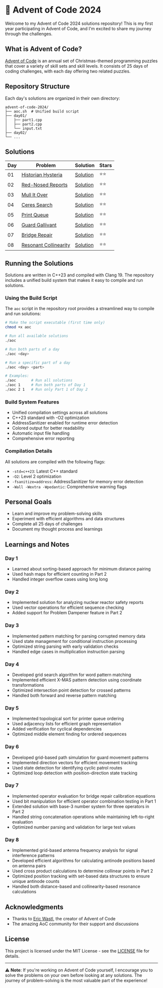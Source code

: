 # 🎄 Advent of Code 2024

Welcome to my Advent of Code 2024 solutions repository! This is my first year participating in Advent of Code, and I'm excited to share my journey through the challenges.

## What is Advent of Code?

[Advent of Code](https://adventofcode.com/2024) is an annual set of Christmas-themed programming puzzles that cover a variety of skill sets and skill levels. It consists of 25 days of coding challenges, with each day offering two related puzzles.

## Repository Structure

Each day's solutions are organized in their own directory:

```
advent-of-code-2024/
├── aoc.sh  # Unified build script
├── day01/
│   ├── part1.cpp
│   ├── part2.cpp
│   └── input.txt
├── day02/
└── ...
```

## Solutions

| Day | Problem                                                      | Solution           | Stars |
| --- | ------------------------------------------------------------ | ------------------ | ----- |
| 01  | [Historian Hysteria](https://adventofcode.com/2024/day/1)    | [Solution](day01/) | ⭐⭐  |
| 02  | [Red-Nosed Reports](https://adventofcode.com/2024/day/2)     | [Solution](day02/) | ⭐⭐  |
| 03  | [Mull It Over](https://adventofcode.com/2024/day/3)          | [Solution](day03/) | ⭐⭐  |
| 04  | [Ceres Search](https://adventofcode.com/2024/day/4)          | [Solution](day04/) | ⭐⭐  |
| 05  | [Print Queue](https://adventofcode.com/2024/day/5)           | [Solution](day05/) | ⭐⭐  |
| 06  | [Guard Gallivant](https://adventofcode.com/2024/day/6)       | [Solution](day06/) | ⭐⭐  |
| 07  | [Bridge Repair](https://adventofcode.com/2024/day/7)         | [Solution](day07/) | ⭐⭐  |
| 08  | [Resonant Collinearity](https://adventofcode.com/2024/day/8) | [Solution](day08/) | ⭐⭐  |

## Running the Solutions

Solutions are written in C++23 and compiled with Clang 19. The repository includes a unified build system that makes it easy to compile and run solutions.

### Using the Build Script

The `aoc` script in the repository root provides a streamlined way to compile and run solutions:

```bash
# Make the script executable (first time only)
chmod +x aoc

# Run all available solutions
./aoc

# Run both parts of a day
./aoc <day>

# Run a specific part of a day
./aoc <day> <part>

# Examples:
./aoc       # Run all solutions
./aoc 1     # Run both parts of Day 1
./aoc 2 1   # Run only Part 1 of Day 2
```

### Build System Features

- Unified compilation settings across all solutions
- C++23 standard with -O2 optimization
- AddressSanitizer enabled for runtime error detection
- Colored output for better readability
- Automatic input file handling
- Comprehensive error reporting

### Compilation Details

All solutions are compiled with the following flags:

- `-std=c++23`: Latest C++ standard
- `-O2`: Level 2 optimization
- `-fsanitize=address`: AddressSanitizer for memory error detection
- `-Wall -Wextra -Wpedantic`: Comprehensive warning flags

## Personal Goals

- Learn and improve my problem-solving skills
- Experiment with efficient algorithms and data structures
- Complete all 25 days of challenges
- Document my thought process and learnings

## Learnings and Notes

### Day 1

- Learned about sorting-based approach for minimum distance pairing
- Used hash maps for efficient counting in Part 2
- Handled integer overflow cases using long long

### Day 2

- Implemented solution for analyzing nuclear reactor safety reports
- Used vector operations for efficient sequence checking
- Added support for Problem Dampener feature in Part 2

### Day 3

- Implemented pattern matching for parsing corrupted memory data
- Used state management for conditional instruction processing
- Optimized string parsing with early validation checks
- Handled edge cases in multiplication instruction parsing

### Day 4

- Developed grid search algorithm for word pattern matching
- Implemented efficient X-MAS pattern detection using coordinate transformations
- Optimized intersection point detection for crossed patterns
- Handled both forward and reverse pattern matching

### Day 5

- Implemented topological sort for printer queue ordering
- Used adjacency lists for efficient graph representation
- Added verification for cyclical dependencies
- Optimized middle element finding for ordered sequences

### Day 6

- Developed grid-based path simulation for guard movement patterns
- Implemented direction vectors for efficient movement tracking
- Used state detection for identifying cyclic patrol routes
- Optimized loop detection with position-direction state tracking

### Day 7

- Implemented operator evaluation for bridge repair calibration equations
- Used bit manipulation for efficient operator combination testing in Part 1
- Extended solution with base-3 number system for three operators in Part 2
- Handled string concatenation operations while maintaining left-to-right evaluation
- Optimized number parsing and validation for large test values

### Day 8

- Implemented grid-based antenna frequency analysis for signal interference patterns
- Developed efficient algorithms for calculating antinode positions based on antenna pairs
- Used cross product calculations to determine collinear points in Part 2
- Optimized position tracking with set-based data structures to ensure unique antinode counts
- Handled both distance-based and collinearity-based resonance calculations

## Acknowledgments

- Thanks to [Eric Wastl](http://was.tl/), the creator of Advent of Code
- The amazing AoC community for their support and discussions

## License

This project is licensed under the MIT License - see the [LICENSE](LICENSE) file for details.

---

⚠️ **Note**: If you're working on Advent of Code yourself, I encourage you to solve the problems on your own before looking at any solutions. The journey of problem-solving is the most valuable part of the experience!
